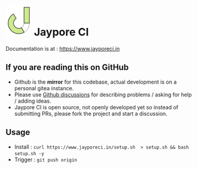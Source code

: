 # ![JayporeCI](docs/source/_static/logo80.png) Jaypore CI

Documentation is at : https://www.jayporeci.in

## If you are reading this on GitHub

- Github is the **mirror** for this codebase, actual development is on a personal gitea instance.
- Please use [Github discussions](https://github.com/theSage21/jaypore_ci/discussions) for describing problems / asking for help / adding ideas.
- Jaypore CI is open source, not openly developed yet so instead of submitting PRs, please fork the project and start a discussion.

## Usage

- Install : `curl https://www.jayporeci.in/setup.sh  > setup.sh && bash setup.sh -y`
- Trigger : `git push origin`

